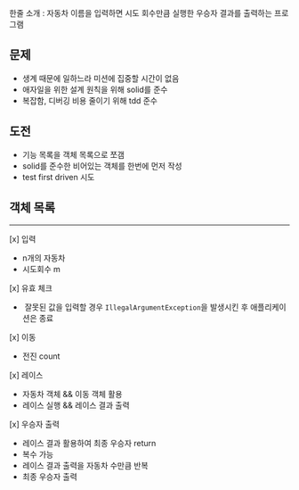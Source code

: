 한줄 소개 : 자동차 이름을 입력하면 시도 회수만큼 실행한 우승자 결과를 출력하는 프로그램

## 문제
- 생계 때문에 일하느라 미션에 집중할 시간이 없음
- 애자일을 위한 설계 원칙을 위해 solid를 준수
- 복잡함, 디버깅 비용 줄이기 위해 tdd 준수

## 도전
- 기능 목록을 객체 목록으로 쪼갬
- solid를 준수한 비어있는 객체를 한번에 먼저 작성
- test first driven 시도

## 객체 목록
---
[x] 입력
- n개의 자동차
- 시도회수 m

[x] 유효 체크
-  잘못된 값을 입력할 경우 `IllegalArgumentException`을 발생시킨 후 애플리케이션은 종료

[x] 이동
- 전진 count

[x] 레이스
- 자동차 객체 && 이동 객체 활용
- 레이스 실행 && 레이스 결과 출력

[x] 우승자 출력
- 레이스 결과 활용하여 최종 우승자 return
- 복수 가능
- 레이스 결과 출력을 자동차 수만큼 반복
- 최종 우승자 출력

